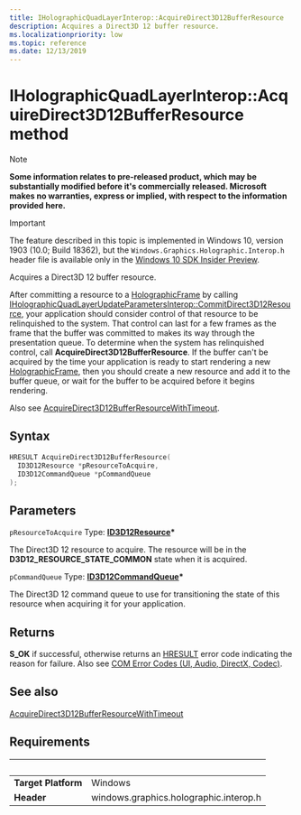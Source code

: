 ```yaml
---
title: IHolographicQuadLayerInterop::AcquireDirect3D12BufferResource
description: Acquires a Direct3D 12 buffer resource.
ms.localizationpriority: low
ms.topic: reference
ms.date: 12/13/2019
---
```


# IHolographicQuadLayerInterop::AcquireDirect3D12BufferResource method

> [!NOTE]
> **Some information relates to pre-released product, which may be substantially modified before it's commercially released. Microsoft makes no warranties, express or implied, with respect to the information provided here.**

> [!IMPORTANT]
> The feature described in this topic is implemented in 
Windows 10, version 1903 (10.0; Build 18362), but the `Windows.Graphics.Holographic.Interop.h` header file is available only in the [Windows 10 SDK Insider Preview](https://www.microsoft.com/software-download/windowsinsiderpreviewSDK).

Acquires a Direct3D 12 buffer resource.

After committing a resource to a [HolographicFrame](/uwp/api/windows.graphics.holographic.holographicframe) by calling [IHolographicQuadLayerUpdateParametersInterop::CommitDirect3D12Resource](/windows/win32/api/windows.graphics.holographic.interop/nf-windows-graphics-holographic-interop-iholographicquadlayerupdateparametersinterop-commitdirect3d12resource), your application should consider control of that resource to be relinquished to the system. That control can last for a few frames as the frame that the buffer was committed to makes its way through the presentation queue. To determine when the system has relinquished control, call **AcquireDirect3D12BufferResource**. If the buffer can't be acquired by the time your application is ready to start rendering a new [HolographicFrame](/uwp/api/windows.graphics.holographic.holographicframe), then you should create a new resource and add it to the buffer queue, or wait for the buffer to be acquired before it begins rendering.

Also see [AcquireDirect3D12BufferResourceWithTimeout](/windows/win32/api/windows.graphics.holographic.interop/nf-windows-graphics-holographic-interop-iholographicquadlayerinterop-acquiredirect3d12bufferresourcewithtimeout).

## Syntax

```cpp
HRESULT AcquireDirect3D12BufferResource(
  ID3D12Resource *pResourceToAcquire,
  ID3D12CommandQueue *pCommandQueue
);
```

## Parameters

`pResourceToAcquire`
Type: **[ID3D12Resource](/windows/win32/api/d3d12/nn-d3d12-id3d12resource)\***

The Direct3D 12 resource to acquire. The resource will be in the **D3D12_RESOURCE_STATE_COMMON** state when it is acquired.

`pCommandQueue`
Type: **[ID3D12CommandQueue](/windows/win32/api/d3d12/nn-d3d12-id3d12commandqueue)\***

The Direct3D 12 command queue to use for transitioning the state of this resource when acquiring it for your application.

## Returns
**S_OK** if successful, otherwise returns an [HRESULT](/windows/win32/com/structure-of-com-error-codes) error code indicating the reason for failure. Also see [COM Error Codes (UI, Audio, DirectX, Codec)](/windows/win32/com/com-error-codes-10).

## See also
[AcquireDirect3D12BufferResourceWithTimeout](/windows/win32/api/windows.graphics.holographic.interop/nf-windows-graphics-holographic-interop-iholographicquadlayerinterop-acquiredirect3d12bufferresourcewithtimeout)

## Requirements
| &nbsp; | &nbsp; |
| ---- |:---- |
| **Target Platform** | Windows |
| **Header** | windows.graphics.holographic.interop.h |